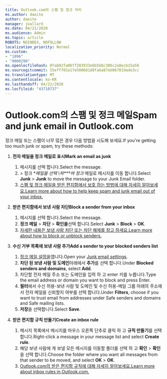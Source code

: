 ```yaml
---
title: Outlook.com의 스팸 및 정크 처리
ms.author: daeite
author: daeite
manager: joallard
ms.date: 04/21/2020
ms.audience: Admin
ms.topic: article
ROBOTS: NOINDEX, NOFOLLOW
localization_priority: Normal
ms.custom:
- "1896"
- "9000290"
ms.openlocfilehash: 0fab02fa06ff203933e6b5b8c306c2a8ecb15a56
ms.sourcegitcommit: 55eff703a17e500681d8fa6a87eb067019ade3cc
ms.translationtype: MT
ms.contentlocale: ko-KR
ms.lasthandoff: 04/22/2020
ms.locfileid: "43710737"
---
```

# <a name="spam-and-junk-email-in-outlookcom"></a><span data-ttu-id="4c428-102">Outlook.com의 스팸 및 정크 메일</span><span class="sxs-lookup"><span data-stu-id="4c428-102">Spam and junk email in Outlook.com</span></span>

<span data-ttu-id="4c428-103">정크 메일 또는 스팸이 너무 많은 경우 다음 방법을 시도해 보세요.</span><span class="sxs-lookup"><span data-stu-id="4c428-103">If you're getting too much junk or spam, try these methods:</span></span>

1. <span data-ttu-id="4c428-104">**전자 메일을 정크 메일로 표시**</span><span class="sxs-lookup"><span data-stu-id="4c428-104">**Mark an email as junk**</span></span>
    1. <span data-ttu-id="4c428-105">메시지를 선택 합니다.</span><span class="sxs-lookup"><span data-stu-id="4c428-105">Select the message.</span></span>
    1. <span data-ttu-id="4c428-106"> > 정크 **메일을 선택 \하\*\*\**여 정크** 메일로 메시지를 이동 합니다.</span><span class="sxs-lookup"><span data-stu-id="4c428-106">Select **Junk** > **Junk** to move the message to your Junk Email folder.</span></span>
    1. [<span data-ttu-id="4c428-107">스팸 및 정크 메일을 받은 편지함에서 보호 하는 방법에 대해 자세히 알아보세요.</span><span class="sxs-lookup"><span data-stu-id="4c428-107">Learn more about how to help keep spam and junk email out of your inbox.</span></span>](https://support.office.com/article/a3ece97b-82f8-4a5e-9ac3-e92fa6427ae4?wt.mc_id=Office_Outlook_com_Alchemy)

1. <span data-ttu-id="4c428-108">**받은 편지함에서 보낸 사람 차단**</span><span class="sxs-lookup"><span data-stu-id="4c428-108">**Block a sender from your inbox**</span></span>
    1. <span data-ttu-id="4c428-109">메시지를 선택 합니다.</span><span class="sxs-lookup"><span data-stu-id="4c428-109">Select the message.</span></span>
    1. <span data-ttu-id="4c428-110">**정크 메일** > **차단** > **확인을**선택 합니다.</span><span class="sxs-lookup"><span data-stu-id="4c428-110">Select **Junk** > **Block** > **OK**.</span></span>
    1. [<span data-ttu-id="4c428-111">자세한 내용은 보낸 사람 차단 또는 차단 해제를 참고 하세요.</span><span class="sxs-lookup"><span data-stu-id="4c428-111">Learn more about how to block or unblock senders.</span></span>](https://support.office.com/article/afba1c94-77bb-4f50-8b85-057cf52f4d5e?wt.mc_id=Office_Outlook_com_Alchemy)

1. <span data-ttu-id="4c428-112">**수신 거부 목록에 보낸 사람 추가**</span><span class="sxs-lookup"><span data-stu-id="4c428-112">**Add a sender to your blocked senders list**</span></span>
    1. <span data-ttu-id="4c428-113">[정크 메일 설정을](https://outlook.live.com/mail/options/mail/junkEmail/blockedSendersAndDomainsV2)엽니다.</span><span class="sxs-lookup"><span data-stu-id="4c428-113">Open your [Junk email settings](https://outlook.live.com/mail/options/mail/junkEmail/blockedSendersAndDomainsV2).</span></span>
    1. <span data-ttu-id="4c428-114">**차단 된 보낸 사람 및 도메인**아래에서 **추가**를 선택 합니다.</span><span class="sxs-lookup"><span data-stu-id="4c428-114">Under **Blocked senders and domains**, select **Add**.</span></span>
    1. <span data-ttu-id="4c428-115">차단할 전자 메일 주소 또는 도메인을 입력 하 고 enter 키를 누릅니다.</span><span class="sxs-lookup"><span data-stu-id="4c428-115">Type the email address or domain you want to block and press Enter.</span></span>
    1. <span data-ttu-id="4c428-116">**필터**에서 수신 허용-보낸 사람 및 도메인 및 수신 허용-메일 그룹 아래의 주소에서 전자 메일을 신뢰할지 여부를 선택 합니다.</span><span class="sxs-lookup"><span data-stu-id="4c428-116">Under **Filters**, choose if you want to trust email from addresses under Safe senders and domains and Safe mailing lists.</span></span>
    1. <span data-ttu-id="4c428-117">**저장**을 선택합니다.</span><span class="sxs-lookup"><span data-stu-id="4c428-117">Select **Save**.</span></span>

1. <span data-ttu-id="4c428-118">**받은 편지함 규칙 만들기**</span><span class="sxs-lookup"><span data-stu-id="4c428-118">**Create an inbox rule**</span></span>
    1. <span data-ttu-id="4c428-119">메시지 목록에서 메시지를 마우스 오른쪽 단추로 클릭 하 고 **규칙 만들기**를 선택 합니다.</span><span class="sxs-lookup"><span data-stu-id="4c428-119">Right-click a message in your message list and select **Create rule**.</span></span>
    1. <span data-ttu-id="4c428-120">해당 보낸 사람에 게 보낼 모든 메시지를 이동할 폴더를 선택 하 고 **확인** > **확인**을 선택 합니다.</span><span class="sxs-lookup"><span data-stu-id="4c428-120">Choose the folder where you want all messages from that sender to be moved, and select **OK** > **OK**.</span></span>
    1. [<span data-ttu-id="4c428-121">Outlook.com의 받은 편지함 규칙에 대해 자세히 알아보세요.</span><span class="sxs-lookup"><span data-stu-id="4c428-121">Learn more about inbox rules in Outlook.com.</span></span>](https://support.office.com/article/4b094371-a5d7-49bd-8b1b-4e4896a7cc5d?wt.mc_id=Office_Outlook_com_Alchemy)